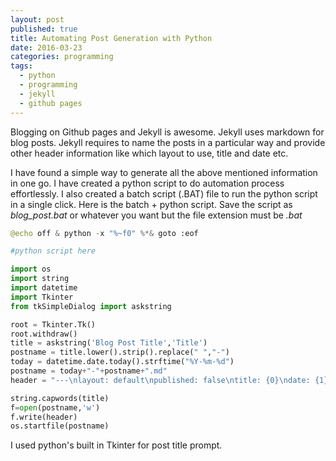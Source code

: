 ```yaml
---
layout: post
published: true
title: Automating Post Generation with Python
date: 2016-03-23
categories: programming
tags:
  - python
  - programming
  - jekyll
  - github pages
---
```


Blogging on Github pages and Jekyll is awesome. Jekyll uses markdown for blog posts. Jekyll requires to name the posts in a particular way and provide other header information like which layout to use, title and date etc.

I have found a simple way to generate all the above mentioned information in one go. I have created a python script to do automation process effortlessly. I also created a batch script (.BAT) file to run the python script in a single click. Here is the batch + python script. Save the script as *blog_post.bat* or whatever you want but the file extension must be *.bat*

```python
@echo off & python -x "%~f0" %*& goto :eof

#python script here

import os
import string
import datetime
import Tkinter
from tkSimpleDialog import askstring

root = Tkinter.Tk()
root.withdraw()
title = askstring('Blog Post Title','Title')
postname = title.lower().strip().replace(" ","-")
today = datetime.date.today().strftime("%Y-%m-%d")
postname = today+"-"+postname+".md"
header = "---\nlayout: default\npublished: false\ntitle: {0}\ndate: {1}\n---\n".format(title, today)

string.capwords(title)
f=open(postname,'w')
f.write(header)
os.startfile(postname)

```

I used python's built in Tkinter for post title prompt.
